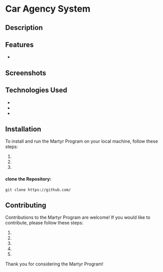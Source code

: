 # Car Agency System

## Description




## Features

-


## Screenshots


## Technologies Used

- 
- 
-

## Installation

To install and run the Martyr Program on your local machine, follow these steps:

1.
2.
3.

#### clone the Repository:

```shell
git clone https://github.com/ 
```

## Contributing

Contributions to the Martyr Program are welcome! If you would like to contribute, please follow these steps:

1.
2.
3.
4.
5. 

Thank you for considering the Martyr Program!
